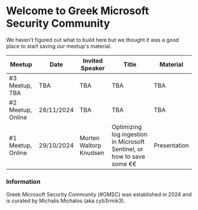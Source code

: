 # Welcome to Greek Microsoft Security Community

We haven't figured out what to build here but we thought it was a good place to start saving our meetup's material.

| Meetup  | Date | Invited Speaker | Title | Material |
| ------------- | ------------- | ------------- | ------------- | ------------- |
| #3 Meetup, TBA  | TBA | TBA | TBA | TBA |
| #2 Meetup, Online | 28/11/2024 | TBA | TBA | TBA |
| #1 Meetup, Online | 29/10/2024 | Morten Waltorp Knudsen  | Optimizing log ingestion in Microsoft Sentinel, or how to save some €€  | Presentation |

### Information

Greek Microsoft Security Community (#GMSC) was established in 2024 and is curated by Michalis Michalos (aka cyb3rmik3).
